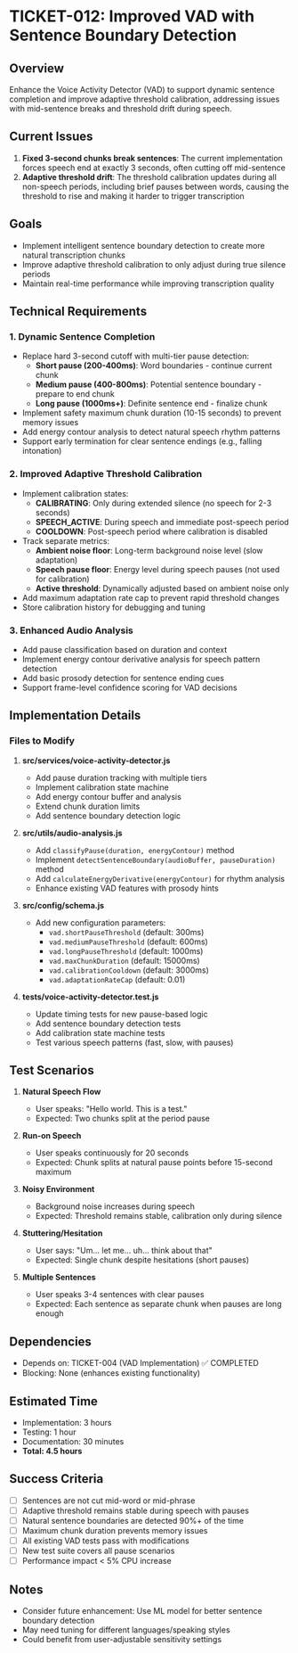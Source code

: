 # TICKET-012: Improved VAD with Sentence Boundary Detection

## Overview
Enhance the Voice Activity Detector (VAD) to support dynamic sentence completion and improve adaptive threshold calibration, addressing issues with mid-sentence breaks and threshold drift during speech.

## Current Issues
1. **Fixed 3-second chunks break sentences**: The current implementation forces speech end at exactly 3 seconds, often cutting off mid-sentence
2. **Adaptive threshold drift**: The threshold calibration updates during all non-speech periods, including brief pauses between words, causing the threshold to rise and making it harder to trigger transcription

## Goals
- Implement intelligent sentence boundary detection to create more natural transcription chunks
- Improve adaptive threshold calibration to only adjust during true silence periods
- Maintain real-time performance while improving transcription quality

## Technical Requirements

### 1. Dynamic Sentence Completion
- Replace hard 3-second cutoff with multi-tier pause detection:
  - **Short pause (200-400ms)**: Word boundaries - continue current chunk
  - **Medium pause (400-800ms)**: Potential sentence boundary - prepare to end chunk
  - **Long pause (1000ms+)**: Definite sentence end - finalize chunk
- Implement safety maximum chunk duration (10-15 seconds) to prevent memory issues
- Add energy contour analysis to detect natural speech rhythm patterns
- Support early termination for clear sentence endings (e.g., falling intonation)

### 2. Improved Adaptive Threshold Calibration
- Implement calibration states:
  - **CALIBRATING**: Only during extended silence (no speech for 2-3 seconds)
  - **SPEECH_ACTIVE**: During speech and immediate post-speech period
  - **COOLDOWN**: Post-speech period where calibration is disabled
- Track separate metrics:
  - **Ambient noise floor**: Long-term background noise level (slow adaptation)
  - **Speech pause floor**: Energy level during speech pauses (not used for calibration)
  - **Active threshold**: Dynamically adjusted based on ambient noise only
- Add maximum adaptation rate cap to prevent rapid threshold changes
- Store calibration history for debugging and tuning

### 3. Enhanced Audio Analysis
- Add pause classification based on duration and context
- Implement energy contour derivative analysis for speech pattern detection
- Add basic prosody detection for sentence ending cues
- Support frame-level confidence scoring for VAD decisions

## Implementation Details

### Files to Modify

1. **src/services/voice-activity-detector.js**
   - Add pause duration tracking with multiple tiers
   - Implement calibration state machine
   - Add energy contour buffer and analysis
   - Extend chunk duration limits
   - Add sentence boundary detection logic

2. **src/utils/audio-analysis.js**
   - Add `classifyPause(duration, energyContour)` method
   - Implement `detectSentenceBoundary(audioBuffer, pauseDuration)` method
   - Add `calculateEnergyDerivative(energyContour)` for rhythm analysis
   - Enhance existing VAD features with prosody hints

3. **src/config/schema.js**
   - Add new configuration parameters:
     - `vad.shortPauseThreshold` (default: 300ms)
     - `vad.mediumPauseThreshold` (default: 600ms)
     - `vad.longPauseThreshold` (default: 1000ms)
     - `vad.maxChunkDuration` (default: 15000ms)
     - `vad.calibrationCooldown` (default: 3000ms)
     - `vad.adaptationRateCap` (default: 0.01)

4. **tests/voice-activity-detector.test.js**
   - Update timing tests for new pause-based logic
   - Add sentence boundary detection tests
   - Add calibration state machine tests
   - Test various speech patterns (fast, slow, with pauses)

## Test Scenarios

1. **Natural Speech Flow**
   - User speaks: "Hello world. This is a test."
   - Expected: Two chunks split at the period pause

2. **Run-on Speech**
   - User speaks continuously for 20 seconds
   - Expected: Chunk splits at natural pause points before 15-second maximum

3. **Noisy Environment**
   - Background noise increases during speech
   - Expected: Threshold remains stable, calibration only during silence

4. **Stuttering/Hesitation**
   - User says: "Um... let me... uh... think about that"
   - Expected: Single chunk despite hesitations (short pauses)

5. **Multiple Sentences**
   - User speaks 3-4 sentences with clear pauses
   - Expected: Each sentence as separate chunk when pauses are long enough

## Dependencies
- Depends on: TICKET-004 (VAD Implementation) ✅ COMPLETED
- Blocking: None (enhances existing functionality)

## Estimated Time
- Implementation: 3 hours
- Testing: 1 hour
- Documentation: 30 minutes
- **Total: 4.5 hours**

## Success Criteria
- [ ] Sentences are not cut mid-word or mid-phrase
- [ ] Adaptive threshold remains stable during speech with pauses
- [ ] Natural sentence boundaries are detected 90%+ of the time
- [ ] Maximum chunk duration prevents memory issues
- [ ] All existing VAD tests pass with modifications
- [ ] New test suite covers all pause scenarios
- [ ] Performance impact < 5% CPU increase

## Notes
- Consider future enhancement: Use ML model for better sentence boundary detection
- May need tuning for different languages/speaking styles
- Could benefit from user-adjustable sensitivity settings